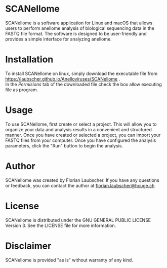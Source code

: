 # SCANellome

SCANellome is a software application for Linux and macOS that allows users to perform anellome analysis of biological sequencing data in the FASTQ file format. The software is designed to be user-friendly and provides a simple interface for analyzing anellome.

# Installation

To install SCANellome on linux, simply download the executable file from https://laubscher.github.io/Anelloviruses/SCANellome .  
In the *Permisions* tab of the downloaded file check the box allow executing file as program.

# Usage

To use SCANellome, first create or select a project. This will allow you to organize your data and analysis results in a convenient and structured manner. Once you have created or selected a project, you can import your FASTQ files from your computer.
Once you have configured the analysis parameters, click the "Run" button to begin the analysis.

# Author

SCANellome was created by Florian Laubscher. If you have any questions or feedback, you can contact the author at florian.laubscher@hcuge.ch

# License

SCANellome is distributed under the GNU GENERAL PUBLIC LICENSE Version 3. See the LICENSE file for more information.

# Disclaimer

SCANellome is provided "as is" without warranty of any kind. 
